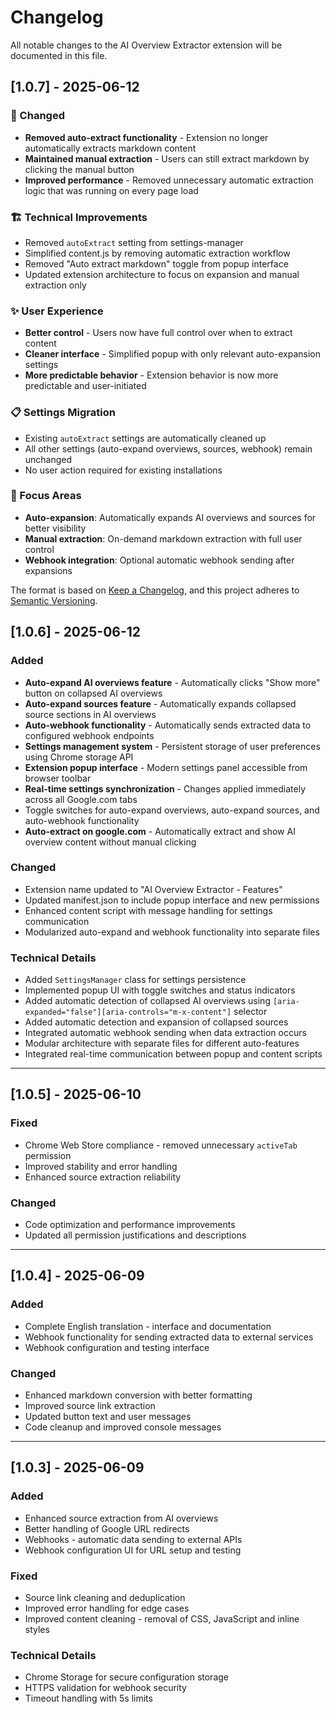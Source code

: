 # Changelog

All notable changes to the AI Overview Extractor extension will be documented in this file.

## [1.0.7] - 2025-06-12

### 🔧 Changed
- **Removed auto-extract functionality** - Extension no longer automatically extracts markdown content
- **Maintained manual extraction** - Users can still extract markdown by clicking the manual button
- **Improved performance** - Removed unnecessary automatic extraction logic that was running on every page load

### 🏗️ Technical Improvements
- Removed `autoExtract` setting from settings-manager
- Simplified content.js by removing automatic extraction workflow
- Removed "Auto extract markdown" toggle from popup interface
- Updated extension architecture to focus on expansion and manual extraction only

### ✨ User Experience
- **Better control** - Users now have full control over when to extract content
- **Cleaner interface** - Simplified popup with only relevant auto-expansion settings
- **More predictable behavior** - Extension behavior is now more predictable and user-initiated

### 📋 Settings Migration
- Existing `autoExtract` settings are automatically cleaned up
- All other settings (auto-expand overviews, sources, webhook) remain unchanged
- No user action required for existing installations

### 🎯 Focus Areas
- **Auto-expansion**: Automatically expands AI overviews and sources for better visibility
- **Manual extraction**: On-demand markdown extraction with full user control
- **Webhook integration**: Optional automatic webhook sending after expansions

The format is based on [Keep a Changelog](https://keepachangelog.com/en/1.0.0/),
and this project adheres to [Semantic Versioning](https://semver.org/spec/v2.0.0.html).

## [1.0.6] - 2025-06-12

### Added
- **Auto-expand AI overviews feature** - Automatically clicks "Show more" button on collapsed AI overviews
- **Auto-expand sources feature** - Automatically expands collapsed source sections in AI overviews
- **Auto-webhook functionality** - Automatically sends extracted data to configured webhook endpoints
- **Settings management system** - Persistent storage of user preferences using Chrome storage API
- **Extension popup interface** - Modern settings panel accessible from browser toolbar
- **Real-time settings synchronization** - Changes applied immediately across all Google.com tabs
- Toggle switches for auto-expand overviews, auto-expand sources, and auto-webhook functionality
- **Auto-extract on google.com** - Automatically extract and show AI overview content without manual clicking

### Changed
- Extension name updated to "AI Overview Extractor - Features"
- Updated manifest.json to include popup interface and new permissions
- Enhanced content script with message handling for settings communication
- Modularized auto-expand and webhook functionality into separate files

### Technical Details
- Added `SettingsManager` class for settings persistence
- Implemented popup UI with toggle switches and status indicators
- Added automatic detection of collapsed AI overviews using `[aria-expanded="false"][aria-controls="m-x-content"]` selector
- Added automatic detection and expansion of collapsed sources
- Integrated automatic webhook sending when data extraction occurs
- Modular architecture with separate files for different auto-features
- Integrated real-time communication between popup and content scripts

---

## [1.0.5] - 2025-06-10

### Fixed
- Chrome Web Store compliance - removed unnecessary `activeTab` permission
- Improved stability and error handling
- Enhanced source extraction reliability

### Changed
- Code optimization and performance improvements
- Updated all permission justifications and descriptions

---

## [1.0.4] - 2025-06-09

### Added
- Complete English translation - interface and documentation
- Webhook functionality for sending extracted data to external services
- Webhook configuration and testing interface

### Changed
- Enhanced markdown conversion with better formatting
- Improved source link extraction
- Updated button text and user messages
- Code cleanup and improved console messages

---

## [1.0.3] - 2025-06-09

### Added
- Enhanced source extraction from AI overviews
- Better handling of Google URL redirects
- Webhooks - automatic data sending to external APIs
- Webhook configuration UI for URL setup and testing

### Fixed
- Source link cleaning and deduplication
- Improved error handling for edge cases
- Improved content cleaning - removal of CSS, JavaScript and inline styles

### Technical Details
- Chrome Storage for secure configuration storage
- HTTPS validation for webhook security
- Timeout handling with 5s limits
